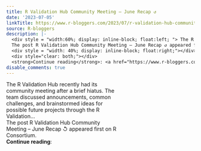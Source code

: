 ```yaml
---
title: R Validation Hub Community Meeting – June Recap ↺
date: '2023-07-05'
linkTitle: https://www.r-bloggers.com/2023/07/r-validation-hub-community-meeting-june-recap-%e2%86%ba/
source: R-bloggers
description: |-
  <div style = "width:60%; display: inline-block; float:left; "> The R Validation Hub recently had its community meeting after a brief hiatus. The team discussed announcements, common challenges, and brainstormed ideas for possible future projects through the R Validation...<br />
  The post R Validation Hub Community Meeting – June Recap ↺ appeared first on R Consortium.</div>
  <div style = "width: 40%; display: inline-block; float:right;"></div>
  <div style="clear: both;"></div>
  <strong>Continue reading</strong>: <a href="https://www.r-bloggers.com/2023/07/r-validation-hub-community-meeting-june-r ...
disable_comments: true
---
```

<div style = "width:60%; display: inline-block; float:left; "> The R Validation Hub recently had its community meeting after a brief hiatus. The team discussed announcements, common challenges, and brainstormed ideas for possible future projects through the R Validation...<br />
The post R Validation Hub Community Meeting – June Recap ↺ appeared first on R Consortium.</div>
<div style = "width: 40%; display: inline-block; float:right;"></div>
<div style="clear: both;"></div>
<strong>Continue reading</strong>: <a href="https://www.r-bloggers.com/2023/07/r-validation-hub-community-meeting-june-r ...